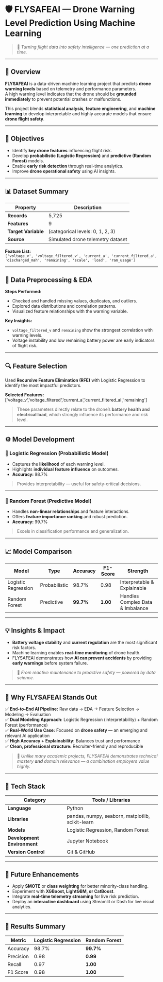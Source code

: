 # 🛡️ FLYSAFEAI — Drone Warning Level Prediction Using Machine Learning  

> 🚀 *Turning flight data into safety intelligence — one prediction at a time.*

---

## 📘 Overview  

**FLYSAFEAI** is a data-driven machine learning project that predicts **drone warning levels** based on telemetry and performance parameters.  
A high warning level indicates that the drone should be **grounded immediately** to prevent potential crashes or malfunctions.  

This project blends **statistical analysis**, **feature engineering**, and **machine learning** to develop interpretable and highly accurate models that ensure **drone flight safety**.

---

## 🎯 Objectives  

- Identify **key drone features** influencing flight risk.  
- Develop **probabilistic (Logistic Regression)** and **predictive (Random Forest)** models.  
- Enable **early risk detection** through real-time analytics.  
- Improve **drone operational safety** using AI insights.  

---

## 📊 Dataset Summary  

| Property | Description |
|-----------|-------------|
| **Records** | 5,725 |
| **Features** | 9 |
| **Target Variable** | (categorical levels: 0, 1, 2, 3) |
| **Source** | Simulated drone telemetry dataset |

**Feature List:**  
`['voltage_v', 'voltage_filtered_v', 'current_a', 'current_filtered_a', 'discharged_mah', 'remaining', 'scale', 'load', 'ram_usage']`

---

## 🧹 Data Preprocessing & EDA  

**Steps Performed:**
- Checked and handled missing values, duplicates, and outliers.  
- Explored data distributions and correlation patterns.  
- Visualized feature relationships with the warning variable.  

**Key Insights:**  
- `voltage_filtered_v` and `remaining` show the strongest correlation with warning levels.  
- Voltage instability and low remaining battery power are early indicators of flight risk.  


---

## 🔍 Feature Selection  

Used **Recursive Feature Elimination (RFE)** with Logistic Regression to identify the most impactful predictors.

**Selected Features:**
['voltage_v','voltage_filtered','current_a','current_filtered_ai','remaining']
> These parameters directly relate to the drone’s **battery health and electrical load**, which strongly influence its performance and risk level.

---

## ⚙️ Model Development  

### 🔸 Logistic Regression (Probabilistic Model)
- Captures the **likelihood** of each warning level.  
- Highlights **individual feature influence** on outcomes.  
- **Accuracy:** 98.7%

> Provides interpretability — useful for safety-critical decisions.

---

### 🔸 Random Forest (Predictive Model)
- Handles **non-linear relationships** and feature interactions.  
- Offers **feature importance ranking** and robust prediction.  
- **Accuracy:** 99.7%

> Excels in classification performance and generalization.

---

## 📈 Model Comparison  

| Model | Type | Accuracy | F1-Score | Strength |
|--------|------|-----------|-----------|-----------|
| Logistic Regression | Probabilistic | 98.7% | 0.98 | Interpretable & Explainable |
| Random Forest | Predictive | **99.7%** | **1.00** | Handles Complex Data & Imbalance |


---

## 💡 Insights & Impact  

- **Battery voltage stability** and **current regulation** are the most significant risk factors.  
- Machine learning enables **real-time monitoring** of drone health.  
- FLYSAFEAI demonstrates how **AI can prevent accidents** by providing **early warnings** before system failure.  

> 🧭 *From reactive maintenance to proactive safety — powered by data science.*

---

## 🧠 Why FLYSAFEAI Stands Out  

✅ **End-to-End AI Pipeline:** Raw data → EDA → Feature Selection → Modeling → Evaluation  
✅ **Dual Modeling Approach:** Logistic Regression (interpretability) + Random Forest (performance)  
✅ **Real-World Use Case:** Focused on **drone safety** — an emerging and relevant AI application  
✅ **High Accuracy + Explainability:** Balances trust and performance  
✅ **Clean, professional structure:** Recruiter-friendly and reproducible  

> 💬 *Unlike many academic projects, FLYSAFEAI demonstrates technical mastery **and** domain relevance — a combination employers value highly.*

---

## 🧰 Tech Stack  

| Category | Tools / Libraries |
|-----------|------------------|
| **Language** | Python |
| **Libraries** | pandas, numpy, seaborn, matplotlib, scikit-learn |
| **Models** | Logistic Regression, Random Forest |
| **Development Environment** | Jupyter Notebook |
| **Version Control** | Git & GitHub |

---

## 🔧 Future Enhancements  

- Apply **SMOTE** or **class weighting** for better minority-class handling.  
- Experiment with **XGBoost, LightGBM, or CatBoost**.  
- Integrate **real-time telemetry streaming** for live risk prediction.  
- Deploy an **interactive dashboard** using Streamlit or Dash for live visual analytics.  

---

## 🏁 Results Summary  

| Metric | Logistic Regression | Random Forest |
|--------|---------------------|---------------|
| Accuracy | 98.7% | **99.7%** |
| Precision | 0.98 | **0.99** |
| Recall | 0.97 | **1.00** |
| F1 Score | 0.98 | **1.00** |






 

